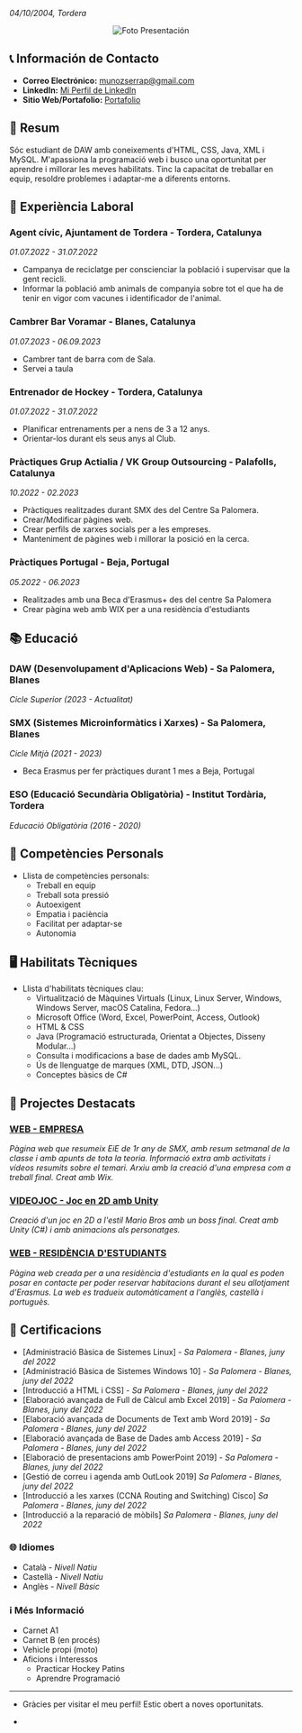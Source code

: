 *04/10/2004, Tordera*
<p align="center">
  <img src="https://media.licdn.com/dms/image/C4D03AQEHPIY7PjkZeg/profile-displayphoto-shrink_400_400/0/1653841055965?e=2147483647&v=beta&t=W1uP8pR96umCJyVHDfFFOQBZam7CuDBymOSdKpvr8OI" alt="Foto Presentación">
</p>


## 📞 Información de Contacto

- **Correo Electrónico:** munozserrap@gmail.com
- **LinkedIn:** [Mi Perfil de LinkedIn](https://www.linkedin.com/in/pau-muñoz-serra-1383a6194/)
- **Sitio Web/Portafolio:** [Portafolio](https://munozserrap.wixsite.com/pmsporfoli)


## 📖 Resum

Sóc estudiant de DAW amb coneixements d'HTML, CSS, Java, XML i MySQL. M'apassiona la programació web i busco una oportunitat per aprendre i millorar les meves habilitats. Tinc la capacitat de treballar en equip, resoldre problemes i adaptar-me a diferents entorns.


## 👷 Experiència Laboral

### Agent cívic, Ajuntament de Tordera - Tordera, Catalunya
*01.07.2022 - 31.07.2022*

- Campanya de reciclatge per conscienciar la població i supervisar que la gent recicli.
- Informar la població amb animals de companyia sobre tot el que ha de tenir en vigor com vacunes i identificador de l'animal.

### Cambrer Bar Voramar - Blanes, Catalunya
*01.07.2023 - 06.09.2023*

- Cambrer tant de barra com de Sala.
- Servei a taula

### Entrenador de Hockey - Tordera, Catalunya
*01.07.2022 - 31.07.2022*

- Planificar entrenaments per a nens de 3 a 12 anys.
- Orientar-los durant els seus anys al Club.

### Pràctiques Grup Actialia / VK Group Outsourcing - Palafolls, Catalunya
*10.2022 - 02.2023*

- Pràctiques realitzades durant SMX des del Centre Sa Palomera.
- Crear/Modificar pàgines web.
- Crear perfils de xarxes socials per a les empreses.
- Manteniment de pàgines web i millorar la posició en la cerca.

### Pràctiques Portugal - Beja, Portugal
*05.2022 - 06.2023*

- Realitzades amb una Beca d'Erasmus+ des del centre Sa Palomera
- Crear pàgina web amb WIX per a una residència d'estudiants


## 📚 Educació

### DAW (Desenvolupament d'Aplicacions Web) - Sa Palomera, Blanes
*Cicle Superior (2023 - Actualitat)*

### SMX (Sistemes Microinformàtics i Xarxes) - Sa Palomera, Blanes
*Cicle Mitjà (2021 - 2023)*

- Beca Erasmus per fer pràctiques durant 1 mes a Beja, Portugal

### ESO (Educació Secundària Obligatòria) - Institut Tordària, Tordera
*Educació Obligatòria (2016 - 2020)*


## 🤔 Competències Personals

- Llista de competències personals:
  - Treball en equip
  - Treball sota pressió
  - Autoexigent
  - Empatia i paciència
  - Facilitat per adaptar-se
  - Autonomia


## 🖥️ Habilitats Tècniques

- Llista d'habilitats tècniques clau:
  - Virtualització de Màquines Virtuals (Linux, Linux Server, Windows, Windows Server, macOS Catalina, Fedora...)
  - Microsoft Office (Word, Excel, PowerPoint, Access, Outlook)
  - HTML & CSS
  - Java (Programació estructurada, Orientat a Objectes, Disseny Modular...)
  - Consulta i modificacions a base de dades amb MySQL.
  - Ús de llenguatge de marques (XML, DTD, JSON...)
  - Conceptes bàsics de C#


## 📂 Projectes Destacats

### [WEB - EMPRESA](https://munozserrap.wixsite.com/pamuse-empresa)
*Pàgina web que resumeix EiE de 1r any de SMX, amb resum setmanal de la classe i amb apunts de tota la teoria.
Informació extra amb activitats i vídeos resumits sobre el temari.
Arxiu amb la creació d'una empresa com a treball final.
Creat amb Wix.*

### [VIDEOJOC - Joc en 2D amb Unity](https://github.com/XinLu85/DAW-IPOP/tree/main/Curriculum/VideoJoc)
*Creació d'un joc en 2D a l'estil Mario Bros amb un boss final.
Creat amb Unity (C#) i amb animacions als personatges.*

### [WEB - RESIDÈNCIA D'ESTUDIANTS](https://munozserrap.wixsite.com/residancia-beja)
*Pàgina web creada per a una residència d'estudiants en la qual es poden posar en contacte per poder reservar habitacions durant el seu allotjament d'Erasmus.
La web es tradueix automàticament a l'anglès, castellà i portuguès.*


## 📑 Certificacions

- [Administració Bàsica de Sistemes Linux] - *Sa Palomera - Blanes, juny del 2022*
- [Administració Bàsica de Sistemes Windows 10] - *Sa Palomera - Blanes, juny del 2022*
- [Introducció a HTML i CSS] - *Sa Palomera - Blanes, juny del 2022*
- [Elaboració avançada de Full de Càlcul amb Excel 2019] - *Sa Palomera - Blanes, juny del 2022*
- [Elaboració avançada de Documents de Text amb Word 2019] - *Sa Palomera - Blanes, juny del 2022*
- [Elaboració avançada de Base de Dades amb Access 2019] - *Sa Palomera - Blanes, juny del 2022*
- [Elaboració de presentacions amb PowerPoint 2019] - *Sa Palomera - Blanes, juny del 2022*
- [Gestió de correu i agenda amb OutLook 2019] *Sa Palomera - Blanes, juny del 2022*
- [Introducció a les xarxes (CCNA Routing and Switching) Cisco] *Sa Palomera - Blanes, juny del 2022*
- [Introducció a la reparació de mòbils] *Sa Palomera - Blanes, juny del 2022*


### 🌐 Idiomes

- Català - *Nivell Natiu*
- Castellà - *Nivell Natiu*
- Anglès - *Nivell Bàsic*


### ℹ️ Més Informació

- Carnet A1
- Carnet B (en procés)
- Vehicle propi (moto)
- Aficions i Interessos
  - Practicar Hockey Patins
  - Aprendre Programació
 
---

- Gràcies per visitar el meu perfil! Estic obert a noves oportunitats.

- 
